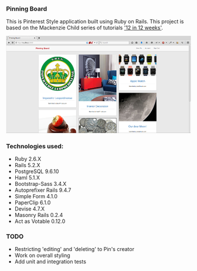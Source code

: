 ### Pinning Board

This is Pinterest Style application built using Ruby on Rails. This project is based on the Mackenzie Child series of tutorials ['12 in 12 weeks'](http://youtu.be/abcnfFS_DS8?list=PL23ZvcdS3XPLNdRYB_QyomQsShx59tpc-).

![image](https://raw.githubusercontent.com/charlesdebarros/Pinning-Board/master/app/assets/images/screenshot.png)


### Technologies used:

* Ruby 2.6.X
* Rails 5.2.X
* PostgreSQL 9.6.10
* Haml 5.1.X
* Bootstrap-Sass 3.4.X
* Autoprefixer Rails 9.4.7
* Simple Form 4.1.0
* PaperClip 6.1.0
* Devise 4.7.X
* Masonry Rails 0.2.4
* Act as Votable 0.12.0

### TODO

* Restricting 'editing' and 'deleting' to Pin's creator
* Work on overall styling
* Add unit and integration tests
